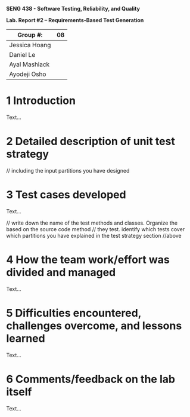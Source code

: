 **SENG 438 - Software Testing, Reliability, and Quality**

**Lab. Report \#2 – Requirements-Based Test Generation**

| Group \#:      |  08 |
| -------------- | --- |
| Jessica Hoang  |     |
| Daniel Le      |     |
| Ayal Mashiack  |     |
| Ayodeji Osho   |     |

# 1 Introduction

Text…

# 2 Detailed description of unit test strategy

// including the input partitions you have designed

# 3 Test cases developed

Text…

// write down the name of the test methods and classes. Organize the based on
the source code method // they test. identify which tests cover which partitions
you have explained in the test strategy section //above

# 4 How the team work/effort was divided and managed

Text…

# 5 Difficulties encountered, challenges overcome, and lessons learned

Text…

# 6 Comments/feedback on the lab itself

Text…
